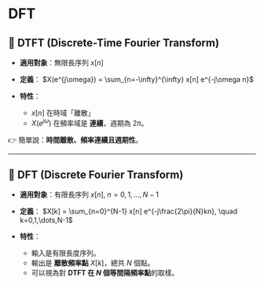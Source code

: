 #  DFT 

## 🔹 DTFT (Discrete-Time Fourier Transform)

- **適用對象**：無限長序列 $x[n]$  

- **定義**： $X(e^{j\omega}) = \sum_{n=-\infty}^{\infty} x[n] e^{-j\omega n}$

- **特性**：
  - $x[n]$ 在時域「離散」
  - $X(e^{j\omega})$ 在頻率域是 **連續**，週期為 $2\pi$。

👉 簡單說：**時間離散、頻率連續且週期性**。

---

## 🔹 DFT (Discrete Fourier Transform)

- **適用對象**：有限長序列 $x[n], \; n=0,1,\dots,N-1$

- **定義**： $X[k] = \sum_{n=0}^{N-1} x[n] e^{-j\frac{2\pi}{N}kn}, \quad k=0,1,\dots,N-1$

- **特性**：
  - 輸入是有限長度序列。
  - 輸出是 **離散頻率點** $X[k]$，總共 $N$ 個點。
  - 可以視為對 **DTFT 在 $N$ 個等間隔頻率點**的取樣。
